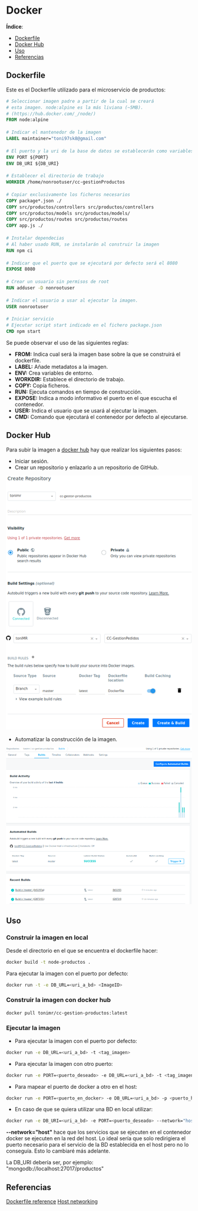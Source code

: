 # Docker

**Índice**:

- [Dockerfile](#dockerfile)
- [Docker Hub](#docker-hub)
- [Uso](#uso)
- [Referencias](#referencias)

## Dockerfile

Este es el Dockerfile utilizado para el microservicio de productos:  

```dockerfile
# Seleccionar imagen padre a partir de la cual se creará
# esta imagen. node:alpine es la más liviana (~5MB).
# (https://hub.docker.com/_/node/)
FROM node:alpine

# Indicar el mantenedor de la imagen
LABEL maintainer="toni97sk8@gmail.com"

# El puerto y la uri de la base de datos se establecerán como variables de entorno
ENV PORT ${PORT}
ENV DB_URI ${DB_URI}

# Establecer el directorio de trabajo
WORKDIR /home/nonrootuser/cc-gestionProductos

# Copiar exclusivamente los ficheros necesarios
COPY package*.json ./
COPY src/productos/controllers src/productos/controllers
COPY src/productos/models src/productos/models/
COPY src/productos/routes src/productos/routes
COPY app.js ./

# Instalar dependecias
# Al haber usado RUN, se instalarán al construir la imagen
RUN npm ci

# Indicar que el puerto que se ejecutará por defecto será el 8080
EXPOSE 8080

# Crear un usuario sin permisos de root
RUN adduser -D nonrootuser

# Indicar el usuario a usar al ejecutar la imagen.
USER nonrootuser

# Iniciar servicio
# Ejecutar script start indicado en el fichero package.json
CMD npm start
```

Se puede observar el uso de las siguientes reglas:

- **FROM:** Indica cual será la imagen base sobre la que se construirá el dockerfile.
- **LABEL:** Añade metadatos a la imagen.
- **ENV:** Crea variables de entorno.
- **WORKDIR:** Establece el directorio de trabajo.
- **COPY:** Copia ficheros.
- **RUN:** Ejecuta comandos en tiempo de construcción.
- **EXPOSE:** Indica a modo informativo el puerto en el que escucha el contenedor.
- **USER:** Indica el usuario que se usará al ejecutar la imagen.
- **CMD:** Comando que ejecutará el contenedor por defecto al ejecutarse.  

## Docker Hub

Para subir la imagen a [docker hub](https://hub.docker.com/) hay que realizar los siguientes pasos:

- Iniciar sesión.
- Crear un repositorio y enlazarlo a un repositorio de GitHub.  

![crear-repositorio](https://github.com/toniMR/CC-GestionPedidos/blob/master/doc/img/docker/crear-repositorio.png)  

- Automatizar la construcción de la imagen.

![construccion-automática](https://github.com/toniMR/CC-GestionPedidos/blob/master/doc/img/docker/automated-build.png)  

## Uso

### Construir la imagen en local

Desde el directorio en el que se encuentra el dockerfile hacer:

```bash
docker build -t node-productos .
```

Para ejecutar la imagen con el puerto por defecto:

```bash
docker run -t -e DB_URL=<uri_a_bd> <ImageID>
```

### Construir la imagen con docker hub

```bash
docker pull tonimr/cc-gestion-productos:latest
```

### Ejecutar la imagen

- Para ejecutar la imagen con el puerto por defecto:

```bash
docker run -e DB_URL=<uri_a_bd> -t <tag_imagen>
```

- Para ejecutar la imagen con otro puerto:  

```bash
docker run -e PORT=<puerto_deseado> -e DB_URL=<uri_a_bd> -t <tag_imagen>
```

- Para mapear el puerto de docker a otro en el host:

```bash
docker run -e PORT=<puerto_en_docker> -e DB_URL=<uri_a_bd> -p <puerto_host>:<puerto_en_docker> -t <tag_imagen>
```

- En caso de que se quiera utilizar una BD en local utilizar:

```bash
docker run -e DB_URI=<uri_a_bd> -e PORT=<puerto_deseado> --network="host" -t <tag_imagen>
```

**--network="host"** hace que los servicios que se ejecuten en el contenedor docker se ejecuten en la red del host. Lo ideal sería que solo redirigiera el puerto necesario para el servicio de la BD establecida en el host pero no lo conseguía. Esto lo cambiaré más adelante.  

La DB_URI debería ser, por ejemplo: "mongodb://localhost:27017/productos"

## Referencias

[Dockerfile reference](https://docs.docker.com/engine/reference/builder/)
[Host networking](https://docs.docker.com/network/host/)
